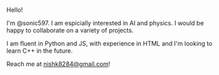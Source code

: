 Hello!

I'm @sonic597. I am espicially interested in AI and physics.
I would be happy to collaborate on a variety of projects.

I am fluent in Python and JS, with experience in HTML and I'm looking to learn C++ in the future.

Reach me at nishk8284@gmail.com!
